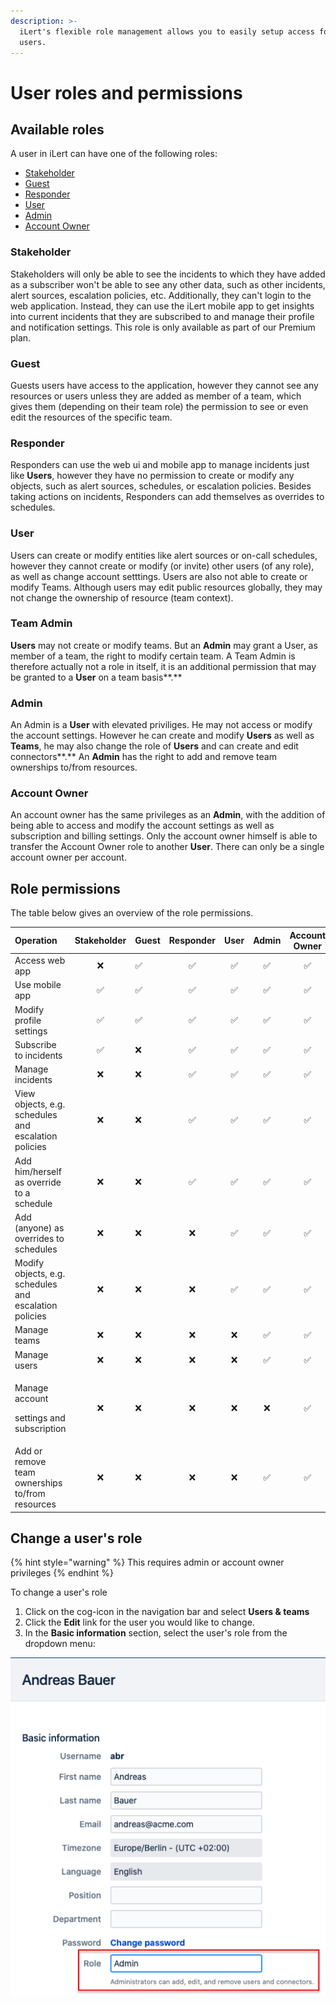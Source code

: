 ```yaml
---
description: >-
  iLert's flexible role management allows you to easily setup access for your
  users.
---
```


# User roles and permissions

## Available roles

A user in iLert can have one of the following roles:

* [Stakeholder](user-roles-and-permissions.md#stakeholder)
* [Guest](user-roles-and-permissions.md#guest)
* [Responder](user-roles-and-permissions.md#responder)
* [User](user-roles-and-permissions.md#user)
* [Admin](user-roles-and-permissions.md#admin)
* [Account Owner](user-roles-and-permissions.md#account-owner)

### Stakeholder

Stakeholders will only be able to see the incidents to which they have added as a subscriber won't be able to see any other data, such as other incidents, alert sources, escalation policies, etc. Additionally, they can't login to the web application. Instead, they can use the iLert mobile app to get insights into current incidents that they are subscribed to and manage their profile and notification settings. This role is only available as part of our Premium plan.

### Guest

Guests users have access to the application, however they cannot see any resources or users unless they are added as member of a team, which gives them \(depending on their team role\) the permission to see or even edit the resources of the specific team.

### Responder

Responders can use the web ui and mobile app to manage incidents just like **Users**, however they have no permission to create or modify any objects, such as alert sources, schedules, or escalation policies. Besides taking actions on incidents, Responders can add themselves as overrides to schedules.

### User

Users can create or modify entities like alert sources or on-call schedules, however they cannot create or modify \(or invite\) other users \(of any role\), as well as change account setttings. Users are also not able to create or modify Teams. Although users may edit public resources globally, they may not change the ownership of resource \(team context\).

### Team Admin

**Users** may not create or modify teams. But an **Admin** may grant a User, as member of a team, the right to modify certain team. A Team Admin is therefore actually not a role in itself, it is an additional permission that may be granted to a **User** on a team basis**.**

### Admin

An Admin is a **User** with elevated priviliges. He may not access or modify the account settings. However he can create and modify **Users** as well as **Teams**, he may also change the role of **Users** and can create and edit connectors**.** An **Admin** has the right to add and remove team ownerships to/from resources.

### Account Owner

An account owner has the same privileges as an **Admin**, with the addition of being able to access and modify the account settings as well as subscription and billing settings. Only the account owner himself is able to transfer the Account Owner role to another **User**. There can only be a single account owner per account. 

## Role permissions

The table below gives an overview of the role permissions.

<table>
  <thead>
    <tr>
      <th style="text-align:left"><b>Operation</b>
      </th>
      <th style="text-align:center"><b>Stakeholder</b>
      </th>
      <th style="text-align:left">Guest</th>
      <th style="text-align:center"><b>Responder</b>
      </th>
      <th style="text-align:center"><b>User</b>
      </th>
      <th style="text-align:center"><b>Admin</b>
      </th>
      <th style="text-align:center"><b>Account Owner</b>
      </th>
    </tr>
  </thead>
  <tbody>
    <tr>
      <td style="text-align:left">Access web app</td>
      <td style="text-align:center">&#x274C;</td>
      <td style="text-align:left">&#x2705;</td>
      <td style="text-align:center">&#x2705;</td>
      <td style="text-align:center">&#x2705;</td>
      <td style="text-align:center">&#x2705;</td>
      <td style="text-align:center">&#x2705;</td>
    </tr>
    <tr>
      <td style="text-align:left">Use mobile app</td>
      <td style="text-align:center">&#x2705;</td>
      <td style="text-align:left">&#x2705;</td>
      <td style="text-align:center">&#x2705;</td>
      <td style="text-align:center">&#x2705;</td>
      <td style="text-align:center">&#x2705;</td>
      <td style="text-align:center">&#x2705;</td>
    </tr>
    <tr>
      <td style="text-align:left">Modify profile settings</td>
      <td style="text-align:center">&#x2705;</td>
      <td style="text-align:left">&#x2705;</td>
      <td style="text-align:center">&#x2705;</td>
      <td style="text-align:center">&#x2705;</td>
      <td style="text-align:center">&#x2705;</td>
      <td style="text-align:center">&#x2705;</td>
    </tr>
    <tr>
      <td style="text-align:left">Subscribe to incidents</td>
      <td style="text-align:center">&#x2705;</td>
      <td style="text-align:left">&#x274C;</td>
      <td style="text-align:center">&#x2705;</td>
      <td style="text-align:center">&#x2705;</td>
      <td style="text-align:center">&#x2705;</td>
      <td style="text-align:center">&#x2705;</td>
    </tr>
    <tr>
      <td style="text-align:left">Manage incidents</td>
      <td style="text-align:center">&#x274C;</td>
      <td style="text-align:left">&#x274C;</td>
      <td style="text-align:center">&#x2705;</td>
      <td style="text-align:center">&#x2705;</td>
      <td style="text-align:center">&#x2705;</td>
      <td style="text-align:center">&#x2705;</td>
    </tr>
    <tr>
      <td style="text-align:left">View objects, e.g. schedules and escalation policies</td>
      <td style="text-align:center">&#x274C;</td>
      <td style="text-align:left">&#x274C;</td>
      <td style="text-align:center">&#x2705;</td>
      <td style="text-align:center">&#x2705;</td>
      <td style="text-align:center">&#x2705;</td>
      <td style="text-align:center">&#x2705;</td>
    </tr>
    <tr>
      <td style="text-align:left">Add him/herself as override to a schedule</td>
      <td style="text-align:center">&#x274C;</td>
      <td style="text-align:left">&#x274C;</td>
      <td style="text-align:center">&#x2705;</td>
      <td style="text-align:center">&#x2705;</td>
      <td style="text-align:center">&#x2705;</td>
      <td style="text-align:center">&#x2705;</td>
    </tr>
    <tr>
      <td style="text-align:left">Add (anyone) as overrides to schedules</td>
      <td style="text-align:center">&#x274C;</td>
      <td style="text-align:left">&#x274C;</td>
      <td style="text-align:center">&#x274C;</td>
      <td style="text-align:center">&#x2705;</td>
      <td style="text-align:center">&#x2705;</td>
      <td style="text-align:center">&#x2705;</td>
    </tr>
    <tr>
      <td style="text-align:left">Modify objects, e.g. schedules and escalation policies</td>
      <td style="text-align:center">&#x274C;</td>
      <td style="text-align:left">&#x274C;</td>
      <td style="text-align:center">&#x274C;</td>
      <td style="text-align:center">&#x2705;</td>
      <td style="text-align:center">&#x2705;</td>
      <td style="text-align:center">&#x2705;</td>
    </tr>
    <tr>
      <td style="text-align:left">Manage teams</td>
      <td style="text-align:center">&#x274C;</td>
      <td style="text-align:left">&#x274C;</td>
      <td style="text-align:center">&#x274C;</td>
      <td style="text-align:center">&#x274C;</td>
      <td style="text-align:center">&#x2705;</td>
      <td style="text-align:center">&#x2705;</td>
    </tr>
    <tr>
      <td style="text-align:left">Manage users</td>
      <td style="text-align:center">&#x274C;</td>
      <td style="text-align:left">&#x274C;</td>
      <td style="text-align:center">&#x274C;</td>
      <td style="text-align:center">&#x274C;</td>
      <td style="text-align:center">&#x2705;</td>
      <td style="text-align:center">&#x2705;</td>
    </tr>
    <tr>
      <td style="text-align:left">
        <p>Manage account</p>
        <p>settings and subscription</p>
      </td>
      <td style="text-align:center">&#x274C;</td>
      <td style="text-align:left">&#x274C;</td>
      <td style="text-align:center">&#x274C;</td>
      <td style="text-align:center">&#x274C;</td>
      <td style="text-align:center">&#x274C;</td>
      <td style="text-align:center">&#x2705;</td>
    </tr>
    <tr>
      <td style="text-align:left">Add or remove team ownerships to/from resources</td>
      <td style="text-align:center">&#x274C;</td>
      <td style="text-align:left">&#x274C;</td>
      <td style="text-align:center">&#x274C;</td>
      <td style="text-align:center">&#x274C;</td>
      <td style="text-align:center">&#x2705;</td>
      <td style="text-align:center">&#x2705;</td>
    </tr>
  </tbody>
</table>

## Change a user's role

{% hint style="warning" %}
This requires admin or account owner privileges
{% endhint %}

To change a user's role

1. Click on the cog-icon in the navigation bar and select **Users & teams**
2. Click the **Edit** link for the user you would like to change.
3. In the **Basic information** section, select the user's role from the dropdown menu:

![](../.gitbook/assets/screenshot-2020-10-21-at-18.12.57.png)

